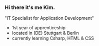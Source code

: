 ### Hi there it's me Kim.

"IT Specialist for Application Development"
- 1st year of apprenticeship
- located in (DE) Stuttgart & Berlin
- currently learning Csharp, HTML & CSS
